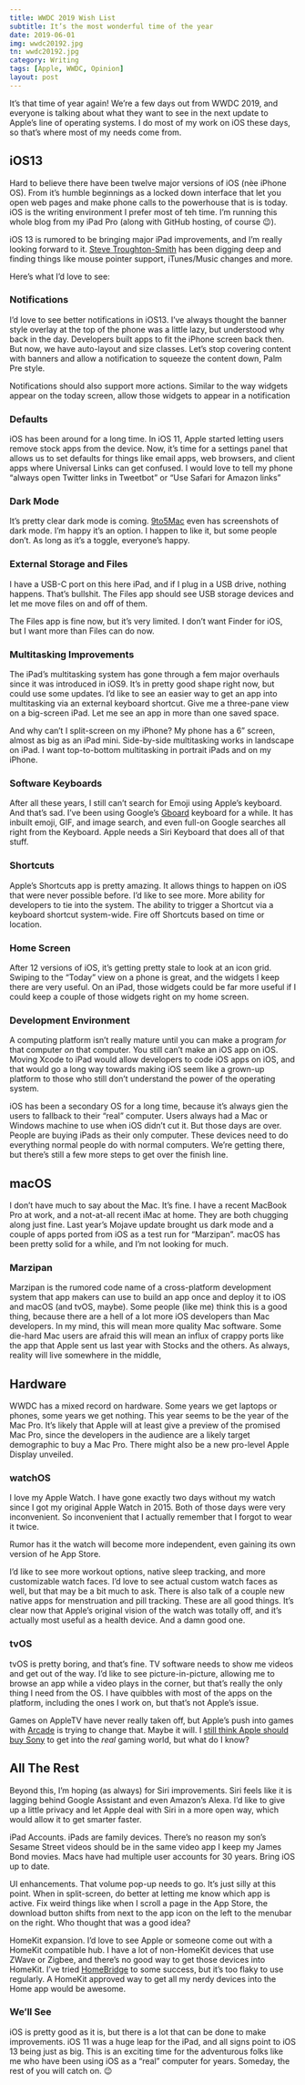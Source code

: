 ```yaml
---
title: WWDC 2019 Wish List
subtitle: It’s the most wonderful time of the year
date: 2019-06-01
img: wwdc20192.jpg
tn: wwdc20192.jpg
category: Writing
tags: [Apple, WWDC, Opinion]
layout: post
---
```


It’s that time of year again! We’re a few days out from WWDC 2019, and everyone is talking about what they want to see in the next update to Apple’s line of operating systems. I do most of my work on iOS these days, so that’s where most of my needs come from. 
<!-- more --> 
## iOS13
Hard to believe there have been twelve major versions of iOS (nèe iPhone OS). From it’s humble beginnings as a locked down interface that let you open web pages and make phone calls to the powerhouse that is is today. iOS is the writing environment I prefer most of teh time. I’m running this whole blog from my iPad Pro (along with GitHub hosting, of course 😉).

iOS 13 is rumored to be bringing major iPad improvements, and I’m really looking forward to it. [Steve Troughton-Smith][sts] has been digging deep and finding things like mouse pointer support, iTunes/Music changes and more.

Here’s what I’d love to see:

### Notifications
I’d love to see better notifications in iOS13. I’ve always thought the banner style overlay at the top of the phone was a little lazy, but understood why back in the day. Developers built apps to fit the iPhone screen back then. But now, we have auto-layout and size classes. Let’s stop covering content with banners and allow a notification to squeeze the content down, Palm Pre style.

Notifications should also support more actions. Similar to the way widgets appear on the today screen, allow those widgets to appear in a notification

### Defaults
iOS has been around for a long time. In iOS 11, Apple started letting users remove stock apps from the device. Now, it’s time for a settings panel that allows us to set defaults for things like email apps, web browsers, and client apps where Universal Links can get confused. I would love to tell my phone “always open Twitter links in Tweetbot” or “Use Safari for Amazon links”

### Dark Mode
It’s pretty clear dark mode is coming. [9to5Mac][darkmode] even has screenshots of dark mode. I’m happy it’s an option. I happen to like it, but some people don’t. As long as it’s a toggle, everyone’s happy.

### External Storage and Files
I have a USB-C port on this here iPad, and if I plug in a USB drive, nothing happens. That’s bullshit. The Files app should see USB storage devices and let me move files on and off of them.

The Files app is fine now, but it’s very limited. I don’t want Finder for iOS, but I want more than Files can do now.

### Multitasking Improvements
The iPad’s multitasking system has gone through a fem major overhauls since it was introduced in iOS9. It’s in pretty good shape right now, but could use some updates. I’d like to see an easier way to get an app into multitasking via an external keyboard shortcut. Give me a three-pane view on a big-screen iPad. Let me see an app in more than one saved space.

And why can’t I split-screen on my iPhone? My phone has a 6” screen, almost as big as an iPad mini. Side-by-side multitasking works in landscape on iPad. I want top-to-bottom multitasking in portrait iPads and on my iPhone. 

### Software Keyboards
After all these years, I still can’t search for Emoji using Apple’s keyboard. And that’s sad. I’ve been using Google’s [Gboard][gb] keyboard for a while. It has inbuilt emoji, GIF, and image search, and even full-on Google searches all right from the Keyboard. Apple needs a Siri Keyboard that does all of that stuff.

### Shortcuts
Apple’s Shortcuts app is pretty amazing. It allows things to happen on iOS that were never possible before. I’d like to see more. More ability for developers to tie into the system. The ability to trigger a Shortcut via a keyboard shortcut system-wide. Fire off Shortcuts based on time or location.

### Home Screen
After 12 versions of iOS, it’s getting pretty stale to look at an icon grid. Swiping to the “Today” view on a phone is great, and the widgets I keep there are very useful. On an iPad, those widgets could be far more useful if I could keep a couple of those widgets right on my home screen.

### Development Environment
A computing platform isn’t really mature until you can make a program _for_ that computer _on_ that computer. You still can’t make an iOS app on iOS. Moving Xcode to iPad would allow developers to code iOS apps on iOS, and that would go a long way towards making iOS seem like a grown-up platform to those who still don’t understand the power of the operating system.

iOS has been a secondary OS for a long time, because it’s always gien the users to fallback to their “real” computer. Users always had a Mac or Windows machine to use when iOS didn’t cut it. But those days are over. People are buying iPads as their only computer. These devices need to do everything normal people do with normal computers. We’re getting there, but there’s still a few more steps to get over the finish line.

## macOS
I don’t have much to say about the Mac. It’s fine. I have a recent MacBook Pro at work, and a not-at-all recent iMac at home. They are both chugging along just fine. Last year’s Mojave update brought us dark mode and a couple of apps ported from iOS as a test run for “Marzipan”. macOS has been pretty solid for a while, and I’m not looking for much.

### Marzipan
Marzipan is the rumored code name of a cross-platform development system that app makers can use to build an app once and deploy it to iOS and macOS (and tvOS, maybe). Some people (like me) think this is a good thing, because there are a hell of a lot more iOS developers than Mac developers. In my mind, this will mean more quality Mac software. Some die-hard Mac users are afraid this will mean an influx of crappy ports like the app that Apple sent us last year with Stocks and the others. As always, reality will live somewhere in the middle,

## Hardware
WWDC has a mixed record on hardware. Some years we get laptops or phones, some years we get nothing. This year seems to be the year of the Mac Pro. It’s likely that Apple will at least give a preview of the promised Mac Pro, since the developers in the audience are a likely target demographic to buy a Mac Pro. There might also be a new pro-level Apple Display unveiled.

### watchOS
I love my Apple Watch. I have gone exactly two days without my watch since I got my original Apple Watch in 2015. Both of those days were very inconvenient. So inconvenient that I actually remember that I forgot to wear it twice. 

Rumor has it the watch will become more independent, even gaining its own version of he App Store.

I’d like to see more workout options, native sleep tracking, and more customizable watch faces. I’d love to see actual custom watch faces as well, but that may be a bit much to ask. There is also talk of a couple new native apps for menstruation and pill tracking. These are all good things. It’s clear now that Apple’s original vision of the watch was totally off, and it’s actually most useful as a health device. And a damn good one.

### tvOS
tvOS is pretty boring, and that’s fine. TV software needs to show me videos and get out of the way. I’d like to see picture-in-picture, allowing me to browse an app while a video plays in the corner, but that’s really the only thing I need from the OS. I have quibbles with most of the apps on the platform, including the ones I work on, but that’s not Apple’s issue.

Games on AppleTV have never really taken off, but Apple’s push into games with [Arcade][arcade] is trying to change that. Maybe it will. I [still think Apple should buy Sony][sony] to get into the _real_ gaming world, but what do I know? 

## All The Rest
Beyond this, I’m hoping (as always) for Siri improvements. Siri feels like it is lagging behind Google Assistant and even Amazon’s Alexa. I’d like to give up a little privacy and let Apple deal with Siri in a more open way, which would allow it to get smarter faster. 

iPad Accounts. iPads are family devices. There’s no reason my son’s Sesame Street videos should be in the same video app I keep my James Bond movies. Macs have had multiple user accounts for 30 years. Bring iOS up to date.

UI enhancements. That volume pop-up needs to go. It’s just silly at this point. When in split-screen, do better at letting me know which app is active. Fix weird things like when I scroll a page in the App Store, the download button shifts from next to the app icon on the left to the menubar on the right. Who thought that was a good idea?

HomeKit expansion. I’d love to see Apple or someone come out with a HomeKit compatible hub. I have a lot of non-HomeKit devices that use ZWave or Zigbee, and there’s no good way to get those devices into HomeKit. I’ve tried [HomeBridge][hb] to some success, but it’s too flaky to use regularly. A HomeKit approved way to get all my nerdy devices into the Home app would be awesome.

### We’ll See
iOS is pretty good as it is, but there is a lot that can be done to make improvements. iOS 11 was a huge leap for the iPad, and all signs point to iOS 13 being just as big. This is an exciting time for the adventurous folks like me who have been using iOS as a “real” computer for years. Someday, the rest of you will catch on. 😉 


[sts]: https://twitter.com/stroughtonsmith
[darkmode]: https://twitter.com/9to5mac/status/1133385033987821574?s=21
[sony]: https://www.cocktailsandcoffee.com/hey-siri-buy-sony/
[arcade]: https://www.apple.com/apple-arcade/
[gb]: https://itunes.apple.com/us/app/gboard-the-google-keyboard/id1091700242?mt=8
[hb]: https://homebridge.io
